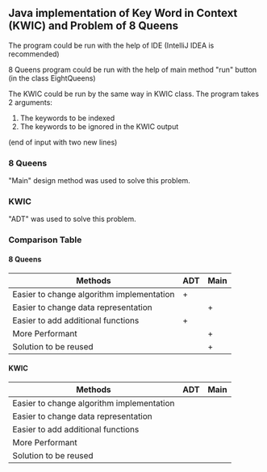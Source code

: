 ## Java implementation of Key Word in Context (KWIC) and Problem of 8 Queens

The program could be run with the help of IDE (IntelliJ IDEA is recommended)

8 Queens program could be run with the help of main method "run" button (in the class EightQueens)

The KWIC could be run by the same way in KWIC class. 
The program takes 2 arguments:
1. The keywords to be indexed
2. The keywords to be ignored in the KWIC output 

(end of input with two new lines)


### 8 Queens
"Main" design method was used to solve this problem.

### KWIC
"ADT" was used to solve this problem.

### Comparison Table
#### 8 Queens

| Methods  | ADT | Main | 
| ------------- | ------------- | ------------- |
| Easier to change algorithm implementation | + | |
| Easier to change data representation  | | + |
| Easier to add additional functions | + | |
| More Performant | | + |
| Solution to be reused | | + |

#### KWIC

| Methods  | ADT | Main | 
| ------------- | ------------- | ------------- |
| Easier to change algorithm implementation  |
| Easier to change data representation  | 
| Easier to add additional functions |
| More Performant |
| Solution to be reused|

